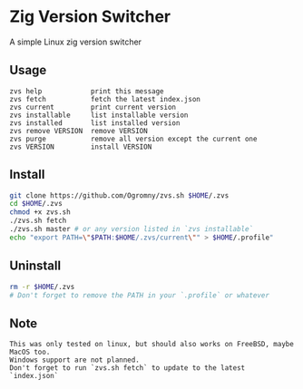 # Zig Version Switcher
A simple Linux zig version switcher

## Usage
    zvs help           	print this message
    zvs fetch          	fetch the latest index.json
    zvs current        	print current version
    zvs installable    	list installable version
    zvs installed      	list installed version
    zvs remove VERSION 	remove VERSION
    zvs purge          	remove all version except the current one
    zvs VERSION        	install VERSION

## Install
```sh
git clone https://github.com/Ogromny/zvs.sh $HOME/.zvs
cd $HOME/.zvs
chmod +x zvs.sh
./zvs.sh fetch
./zvs.sh master # or any version listed in `zvs installable`
echo "export PATH=\"$PATH:$HOME/.zvs/current\"" > $HOME/.profile"
```

## Uninstall
```sh
rm -r $HOME/.zvs
# Don't forget to remove the PATH in your `.profile` or whatever
```

## Note
    This was only tested on linux, but should also works on FreeBSD, maybe MacOS too.
    Windows support are not planned.
    Don't forget to run `zvs.sh fetch` to update to the latest `index.json`
